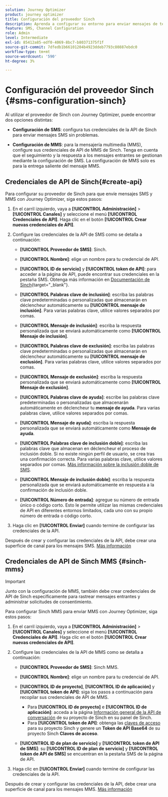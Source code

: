 ```yaml
---
solution: Journey Optimizer
product: journey optimizer
title: Configuración del proveedor Sinch
description: Aprenda a configurar su entorno para enviar mensajes de texto con Journey Optimizer con Sinch
feature: SMS, Channel Configuration
role: Admin
level: Intermediate
exl-id: 85412a85-edf0-4069-8bc7-b80371375f1f
source-git-commit: 7dfedb1b66101204b4923ddeb7793c80887ebdc0
workflow-type: tm+mt
source-wordcount: '590'
ht-degree: 3%

---
```


# Configuración del proveedor Sinch {#sms-configuration-sinch}

Al utilizar el proveedor de Sinch con Journey Optimizer, puede encontrar dos opciones distintas:

* **Configuración de SMS**: configura tus credenciales de la API de Sinch para enviar mensajes SMS sin problemas.

* **Configuración de MMS**: para la mensajería multimedia (MMS), configure sus credenciales de API de MMS de Sinch. Tenga en cuenta que el seguimiento y la respuesta a los mensajes entrantes se gestionan mediante la configuración de SMS. La configuración de MMS solo es para la entrega saliente del mensaje MMS.

## Credenciales de API de Sinch{#create-api}

Para configurar su proveedor de Sinch para que envíe mensajes SMS y MMS con Journey Optimizer, siga estos pasos:

1. En el carril izquierdo, vaya a **[!UICONTROL Administración]** > **[!UICONTROL Canales]** y seleccione el menú **[!UICONTROL Credenciales de API]**. Haga clic en el botón **[!UICONTROL Crear nuevas credenciales de API]**.

1. Configure las credenciales de la API de SMS como se detalla a continuación:

   * **[!UICONTROL Proveedor de SMS]**: Sinch.

   * **[!UICONTROL Nombre]**: elige un nombre para tu credencial de API.

   * **[!UICONTROL ID de servicio]** y **[!UICONTROL token de API]**: para acceder a la página de API, puede encontrar sus credenciales en la pestaña SMS. Obtenga más información en [Documentación de Sinch](https://developers.sinch.com/docs/sms/getting-started/){target="_blank"}.

   * **[!UICONTROL Palabras clave de inclusión]**: escriba las palabras clave predeterminadas o personalizadas que almacenarán en déclencheur automáticamente su **[!UICONTROL mensaje de inclusión]**. Para varias palabras clave, utilice valores separados por comas.

   * **[!UICONTROL Mensaje de inclusión]**: escriba la respuesta personalizada que se enviará automáticamente como **[!UICONTROL Mensaje de inclusión]**.

   * **[!UICONTROL Palabras clave de exclusión]**: escriba las palabras clave predeterminadas o personalizadas que almacenarán en déclencheur automáticamente su **[!UICONTROL mensaje de exclusión]**. Para varias palabras clave, utilice valores separados por comas.

   * **[!UICONTROL Mensaje de exclusión]**: escriba la respuesta personalizada que se enviará automáticamente como **[!UICONTROL Mensaje de exclusión]**.

   * **[!UICONTROL Palabras clave de ayuda]**: escribe las palabras clave predeterminadas o personalizadas que almacenarán automáticamente en déclencheur tu **mensaje de ayuda**. Para varias palabras clave, utilice valores separados por comas.

   * **[!UICONTROL Mensaje de ayuda]**: escriba la respuesta personalizada que se enviará automáticamente como **Mensaje de ayuda**.

   * **[!UICONTROL Palabras clave de inclusión doble]**: escriba las palabras clave que almacenan en déclencheur el proceso de inclusión doble. Si no existe ningún perfil de usuario, se crea tras una confirmación correcta. Para varias palabras clave, utilice valores separados por comas. [Más información sobre la inclusión doble de SMS](https://video.tv.adobe.com/v/3427129/?learn=on).

   * **[!UICONTROL Mensaje de inclusión doble]**: escriba la respuesta personalizada que se enviará automáticamente en respuesta a la confirmación de inclusión doble.

   * **[!UICONTROL Número de entrada]**: agregue su número de entrada único o código corto. Esto le permite utilizar las mismas credenciales de API en diferentes entornos limitados, cada uno con su propio número de entrada o código corto.

1. Haga clic en **[!UICONTROL Enviar]** cuando termine de configurar las credenciales de la API.

Después de crear y configurar las credenciales de la API, debe crear una superficie de canal para los mensajes SMS. [Más información](sms-configuration-surface.md)

## Credenciales de API de Sinch MMS {#sinch-mms}

>[!IMPORTANT]
>
> Junto con la configuración de MMS, también debe crear credenciales de API de Sinch específicamente para rastrear mensajes entrantes y administrar solicitudes de consentimiento.

Para configurar Sinch MMS para enviar MMS con Journey Optimizer, siga estos pasos:

1. En el carril izquierdo, vaya a **[!UICONTROL Administración]** > **[!UICONTROL Canales]** y seleccione el menú **[!UICONTROL Credenciales de API]**. Haga clic en el botón **[!UICONTROL Crear nuevas credenciales de API]**.

1. Configure las credenciales de la API de MMS como se detalla a continuación:

   * **[!UICONTROL Proveedor de SMS]**: Sinch MMS.

   * **[!UICONTROL Nombre]**: elige un nombre para tu credencial de API.

   * **[!UICONTROL ID de proyecto]**, **[!UICONTROL ID de aplicación]** y **[!UICONTROL token de API]**: siga los pasos a continuación para recopilar sus credenciales de API de MMS.

      * Para **[!UICONTROL ID de proyecto]** e **[!UICONTROL ID de aplicación]**: acceda a la página [Información general de la API de conversación](https://dashboard.sinch.com/convapi/overview) de su proyecto de Sinch en su panel de Sinch.
      * Para **[!UICONTROL token de API]**: obtenga las [claves de acceso](https://community.sinch.com/t5/Customer-Dashboard/Sinch-Access-Keys/ta-p/12638) para su proyecto Sinch y genere un **Token de API Base64** de su proyecto Sinch **Claves de acceso**.

   * **[!UICONTROL ID de plan de servicio]** y **[!UICONTROL token de API de SMS]**: su **[!UICONTROL ID de plan de servicio]** y **[!UICONTROL token de API de SMS]** se encuentran en la pestaña SMS de la página de API.

1. Haga clic en **[!UICONTROL Enviar]** cuando termine de configurar las credenciales de la API.

Después de crear y configurar las credenciales de la API, debe crear una superficie de canal para los mensajes MMS. [Más información](sms-configuration-surface.md)
